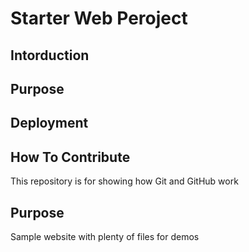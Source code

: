 # Starter Web Peroject

## Intorduction

## Purpose

## Deployment

## How To Contribute

This repository is for showing how Git and GitHub work

## Purpose

Sample website with plenty of files for demos
